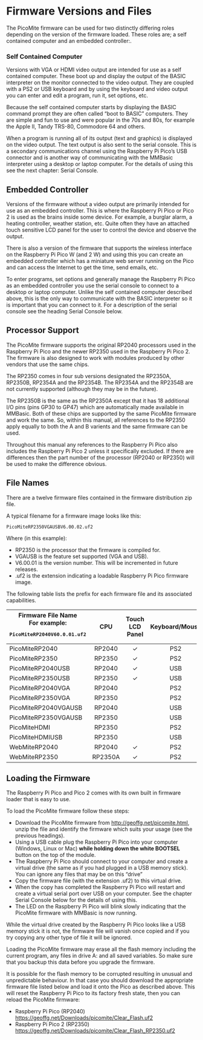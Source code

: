 # Firmware Versions and Files

The PicoMite firmware can be used for two distinctly differing roles depending on the version of the firmware
loaded. These roles are; a self contained computer and an embedded controller:.

### Self Contained Computer

Versions with VGA or HDMI video output are intended for use as a self contained computer. These boot up
and display the output of the BASIC interpreter on the monitor connected to the video output. They are
coupled with a PS2 or USB keyboard and by using the keyboard and video output you can enter and edit a
program, run it, set options, etc.

Because the self contained computer starts by displaying the BASIC command prompt they are often called
“boot to BASIC” computers. They are simple and fun to use and were popular in the 70s and 80s, for example
the Apple II, Tandy TRS-80, Commodore 64 and others.

When a program is running all of its output (text and graphics) is displayed on the video output. The text
output is also sent to the serial console. This is a secondary communications channel using the Raspberry Pi
Pico’s USB connector and is another way of communicating with the MMBasic interpreter using a desktop or
laptop computer. For the details of using this see the next chapter: Serial Console.

## Embedded Controller

Versions of the firmware without a video output are primarily intended for use as an embedded controller. This
is where the Raspberry Pi Pico or Pico 2 is used as the brains inside some device. For example, a burglar
alarm, a heating controller, weather station, etc. Quite often they have an attached touch sensitive LCD panel
for the user to control the device and observe the output.

There is also a version of the firmware that supports the wireless interface on the Raspberry Pi Pico W (and
2 W) and using this you can create an embedded controller which has a miniature web server running on the
Pico and can access the Internet to get the time, send emails, etc.

To enter programs, set options and generally manage the Raspberry Pi Pico as an embedded controller you
use the serial console to connect to a desktop or laptop computer. Unlike the self contained computer
described above, this is the only way to communicate with the BASIC interpreter so it is important that you
can connect to it. For a description of the serial console see the heading Serial Console below.

## Processor Support

The PicoMite firmware supports the original RP2040 processors used in the Raspberry Pi Pico and the newer
RP2350 used in the Raspberry Pi Pico 2. The firmware is also designed to work with modules produced by
other vendors that use the same chips.

The RP2350 comes in four sub versions designated the RP2350A, RP2350B, RP2354A and the RP2354B. The
RP2354A and the RP2354B are not currently supported (although they may be in the future).

The RP2350B is the same as the RP2350A except that it has 18 additional I/O pins (pins GP30 to GP47) which
are automatically made available in MMBasic. Both of these chips are supported by the same PicoMite
firmware and work the same. So, within this manual, all references to the RP2350 apply equally to both the A
and B varients and the same firmware can be used.

Throughout this manual any references to the Raspberry Pi Pico also includes the Raspberry Pi Pico 2 unless it
specifically excluded. If there are differences then the part number of the processor (RP2040 or RP2350) will
be used to make the difference obvious.

## File Names

There are a twelve firmware files contained in the firmware distribution zip file.

A typical filename for a firmware image looks like this:
```
PicoMiteRP2350VGAUSBV6.00.02.uf2
```

Where (in this example):

- RP2350 is the processor that the firmware is compiled for.
- VGAUSB is the feature set supported (VGA and USB).
- V6.00.01 is the version number. This will be incremented in future releases.
- .uf2 is the extension indicating a loadable Raspberry Pi Pico firmware image.

The following table lists the prefix for each firmware file and its associated capabilities.

|  **Firmware File Name** <br>For example:<br><pre>PicoMiteRP2040V60.0.01.uf2</pre> | CPU | Touch<br>LCD<br>Panel | Keyboard/Mouse | Video Output | WiFi<br>Internet |
| - | :-: | :-: | :-: | :-: | :-: | 
| PicoMiteRP2040 | RP2040 | &check; | PS2 |  |  |
| PicoMiteRP2350 | RP2350 | &check; | PS2 |  |  |
| PicoMiteRP2040USB | RP2040 | &check; | USB |  |  |
| PicoMiteRP2350USB | RP2350 | &check; | USB |  |  |
| PicoMiteRP2040VGA | RP2040 | | PS2 | VGA | |
| PicoMiteRP2350VGA | RP2350 | | PS2 | VGA | |
| PicoMiteRP2040VGAUSB | RP2040 | | USB | VGA | |
| PicoMiteRP2350VGAUSB | RP2350 | | USB | VGA | |
| PicoMiteHDMI | RP2350 | | PS2 | HDMI | |
| PicoMiteHDMIUSB | RP2350 | | USB | HDMI | |
| WebMiteRP2040 | RP2040 | &check; | PS2 | | &check; |
| WebMiteRP2350 | RP2350A | &check; | PS2 | | &check; |

## Loading the Firmware

The Raspberry Pi Pico and Pico 2 comes with its own built in firmware loader that is easy to use.

To load the PicoMite firmware follow these steps:

- Download the PicoMite firmware from http://geoffg.net/picomite.html, unzip the file and identify the
firmware which suits your usage (see the previous headings).
- Using a USB cable plug the Raspberry Pi Pico into your computer (Windows, Linux or Mac) **while
holding down the white BOOTSEL** button on the top of the module.
- The Raspberry Pi Pico should connect to your computer and create a virtual drive (the same as if you had
plugged in a USB memory stick). You can ignore any files that may be on this “drive”
- Copy the firmware file (with the extension .uf2) to this virtual drive.
- When the copy has completed the Raspberry Pi Pico will restart and create a virtual serial port over USB
on your computer. See the chapter Serial Console below for the details of using this.
- The LED on the Raspberry Pi Pico will blink slowly indicating that the PicoMite firmware with
MMBasic is now running.

While the virtual drive created by the Raspberry Pi Pico looks like a USB memory stick it is not, the firmware
file will vanish once copied and if you try copying any other type of file it will be ignored.

Loading the PicoMite firmware may erase all the flash memory including the current program, any files in
drive A: and all saved variables. So make sure that you backup this data before you upgrade the firmware.

It is possible for the flash memory to be corrupted resulting in unusual and unpredictable behaviour. In that
case you should download the appropriate firmware file listed below and load it onto the Pico as described
above. This will reset the Raspberry Pi Pico to its factory fresh state, then you can reload the PicoMite
firmware:

- Raspberry Pi Pico (RP2040) https://geoffg.net/Downloads/picomite/Clear_Flash.uf2
- Raspberry Pi Pico 2 (RP2350) https://geoffg.net/Downloads/picomite/Clear_Flash_RP2350.uf2
